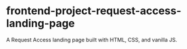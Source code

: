 # frontend-project-request-access-landing-page
 A Request Access landing page built with HTML, CSS, and vanilla JS.
